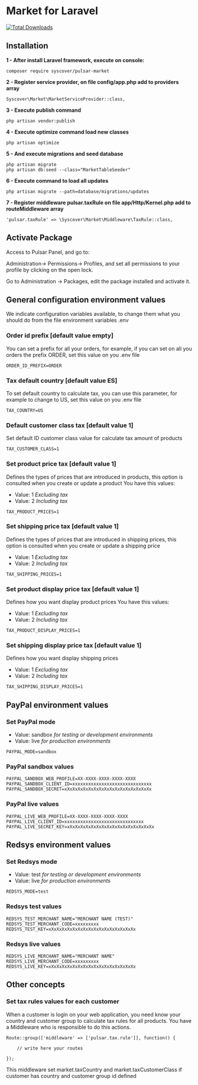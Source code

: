 # Market for Laravel

[![Total Downloads](https://poser.pugx.org/syscover/market/downloads)](https://packagist.org/packages/syscover/market)

## Installation

**1 - After install Laravel framework, execute on console:**
```
composer require syscover/pulsar-market
```

**2 - Register service provider, on file config/app.php add to providers array**
```
Syscover\Market\MarketServiceProvider::class,
```

**3 - Execute publish command**
```
php artisan vendor:publish
```

**4 - Execute optimize command load new classes**
```
php artisan optimize
```

**5 - And execute migrations and seed database**
```
php artisan migrate
php artisan db:seed --class="MarketTableSeeder"
```

**6 - Execute command to load all updates**
```
php artisan migrate --path=database/migrations/updates
```

**7 - Register middleware pulsar.taxRule on file app/Http/Kernel.php add to routeMiddleware array**
```
'pulsar.taxRule' => \Syscover\Market\Middleware\TaxRule::class,
```


## Activate Package
Access to Pulsar Panel, and go to:
 
Administration-> Permissions-> Profiles, and set all permissions to your profile by clicking on the open lock.<br>

Go to Administration -> Packages, edit the package installed and activate it.


## General configuration environment values
We indicate configuration variables available, to change them what you should do from the file environment variables .env

### Order id prefix [default value empty]
You can set a prefix for all your orders, for example, if you can set on all you orders the prefix ORDER, set this value on you .env file
```
ORDER_ID_PREFIX=ORDER
```

### Tax default country [default value ES]
To set default country to calculate tax, you can use this parameter, for example to change to US, set this value on you .env file

```
TAX_COUNTRY=US
```

### Default customer class tax [default value 1]
Set default ID customer class value for calculate tax amount of products

```
TAX_CUSTOMER_CLASS=1
```

### Set product price tax [default value 1]
Defines the types of prices that are introduced in products, this option is consulted when you create or update a product
You have this values:
* Value: 1 *Excluding tax*
* Value: 2 *Including tax*

```
TAX_PRODUCT_PRICES=1
```

### Set shipping price tax [default value 1]
Defines the types of prices that are introduced in shipping prices, this option is consulted when you create or update a shipping price
* Value: 1 *Excluding tax*
* Value: 2 *Including tax*

```
TAX_SHIPPING_PRICES=1
```

### Set product display price tax [default value 1]
Defines how you want display product prices
You have this values:
* Value: 1 *Excluding tax*
* Value: 2 *Including tax*

```
TAX_PRODUCT_DISPLAY_PRICES=1
```

### Set shipping display price tax [default value 1]
Defines how you want display shipping prices
* Value: 1 *Excluding tax*
* Value: 2 *Including tax*

```
TAX_SHIPPING_DISPLAY_PRICES=1
```

## PayPal environment values

### Set PayPal mode
* Value: sandbox *for testing or development environments* 
* Value: live *for production environments* 
```
PAYPAL_MODE=sandbox
```

### PayPal sandbox values
```
PAYPAL_SANDBOX_WEB_PROFILE=XX-XXXX-XXXX-XXXX-XXXX
PAYPAL_SANDBOX_CLIENT_ID=xxxxxxxxxxxxxxxxxxxxxxxxxxxxxx
PAYPAL_SANDBOX_SECRET=xXxXxXxXxXxXxXxXxXxXxXxXxXxXxXxXx
```

### PayPal live values
```
PAYPAL_LIVE_WEB_PROFILE=XX-XXXX-XXXX-XXXX-XXXX
PAYPAL_LIVE_CLIENT_ID=xxxxxxxxxxxxxxxxxxxxxxxxxxxxxx
PAYPAL_LIVE_SECRET_KEY=xXxXxXxXxXxXxXxXxXxXxXxXxXxXxXxXx
```

## Redsys environment values

### Set Redsys mode
* Value: test *for testing or development environments* 
* Value: live *for production environments* 
```
REDSYS_MODE=test
```

### Redsys test values
```
REDSYS_TEST_MERCHANT_NAME="MERCHANT NAME (TEST)"
REDSYS_TEST_MERCHANT_CODE=xxxxxxxxx
REDSYS_TEST_KEY=xXxXxXxXxXxXxXxXxXxXxXxXxXxXxXxXx
```

### Redsys live values
```
REDSYS_LIVE_MERCHANT_NAME="MERCHANT NAME"
REDSYS_LIVE_MERCHANT_CODE=xxxxxxxxx
REDSYS_LIVE_KEY=xXxXxXxXxXxXxXxXxXxXxXxXxXxXxXxXx
```

## Other concepts 

### Set tax rules values for each customer
When a customer is login on your web application, you need know your country and customer group to calculate tax rules for all products.
You have a Middleware who is responsible to do this actions.

```
Route::group(['middleware' => ['pulsar.tax.rule']], function() {

    // write here your routes

});

```

This middleware set market.taxCountry and market.taxCustomerClass if customer has country and customer group id defined